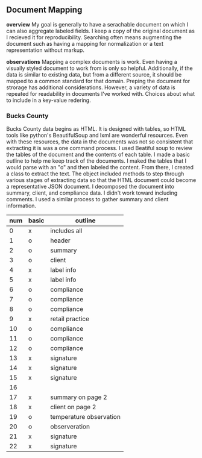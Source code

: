 ## Document Mapping

**overview**
My goal is generally to have a serachable document on which I can also aggregate labeled fields. I keep a copy of the original document as I recieved it for reproducibility. Searching often means augmenting the document such as having a mapping for normalization or a text representation without markup.

**observations**
Mapping a complex documents is work. Even having a visually styled document to work from is only so helpful. Additionally, if the data is similar to existing data, but from a different source, it should be mapped to a common standard for that domain.
Preping the document for strorage has additional considerations. However, a variety of data is repeated for readability in documents I've worked with. Choices about what to include in a key-value redering.

### Bucks County
Bucks County data begins as HTML. It is designed with tables, so HTML tools like python's BeautifulSoup and lxml are wonderful resources.
Even with these resources, the data in the documents was not so consistent that extracting it is was a one command process.
I used Beatiful soup to review the tables of the document and the contents of each table. I made a basic outline to help me keep track of the documents. I maked the tables that I would parse with an "o" and then labeled the content. From there, I created a class to extract the text. The object included methods to step through various stages of extracting data so that the HTML document could become a representative JSON document. 
I decomposed the document into summary, client, and compliance data. I didn't work toward including comments. I used a similar process to gather summary and client information. 

| num | basic | outline |
| --- | ------ | ------- |
| 0 | x | includes all | 
| 1 | o | header | 
| 2 | o | summary | 
| 3 | o | client |
| 4 | x | label info | 
| 5 | x | label info | 
| 6 | o | compliance | 
| 7 | o | compliance | 
| 8 | o | compliance | 
| 9 | x | retail practice| 
| 10| o | compliance | 
| 11| o | compliance | 
| 12| o | compliance | 
| 13| x | signature | 
| 14| x | signature | 
| 15| x | signature | 
| 16|   |          | 
| 17| x | summary on page 2 |
| 18| x | client on page 2 | 
| 19| o | temperature observation | 
| 20| o | observeration | 
| 21| x | signature |
| 22| x | signature | 

